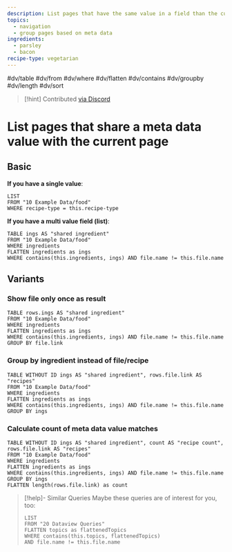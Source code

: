 ```yaml
---
description: List pages that have the same value in a field than the current one, i.e. to find recipes that share ingredients
topics:
  - navigation
  - group pages based on meta data
ingredients:
  - parsley
  - bacon
recipe-type: vegetarian
---
```

#dv/table #dv/from #dv/where #dv/flatten #dv/contains #dv/groupby #dv/length #dv/sort 


> [!hint] Contributed [via Discord](https://discord.com/channels/686053708261228577/875721010144477204/1006083409631789086)

# List pages that share a meta data value with the current page

## Basic 
**If you have a single value**:

```dataview
LIST
FROM "10 Example Data/food"
WHERE recipe-type = this.recipe-type
```

**If you have a multi value field (list)**:

```dataview
TABLE ings AS "shared ingredient"
FROM "10 Example Data/food"
WHERE ingredients
FLATTEN ingredients as ings
WHERE contains(this.ingredients, ings) AND file.name != this.file.name
```

## Variants

### Show file only once as result

```dataview
TABLE rows.ings AS "shared ingredient"
FROM "10 Example Data/food"
WHERE ingredients
FLATTEN ingredients as ings
WHERE contains(this.ingredients, ings) AND file.name != this.file.name
GROUP BY file.link
```

### Group by ingredient instead of file/recipe

```dataview
TABLE WITHOUT ID ings AS "shared ingredient", rows.file.link AS "recipes"
FROM "10 Example Data/food"
WHERE ingredients
FLATTEN ingredients as ings
WHERE contains(this.ingredients, ings) AND file.name != this.file.name
GROUP BY ings
```

### Calculate count of meta data value matches

```dataview
TABLE WITHOUT ID ings AS "shared ingredient", count AS "recipe count", rows.file.link AS "recipes"
FROM "10 Example Data/food"
WHERE ingredients
FLATTEN ingredients as ings
WHERE contains(this.ingredients, ings) AND file.name != this.file.name
GROUP BY ings
FLATTEN length(rows.file.link) as count
```

> [!help]- Similar Queries
> Maybe these queries are of interest for you, too:
> ```dataview
> LIST
> FROM "20 Dataview Queries"
> FLATTEN topics as flattenedTopics
> WHERE contains(this.topics, flattenedTopics)
> AND file.name != this.file.name
> ```